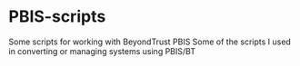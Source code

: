 # PBIS-scripts
Some scripts for working with BeyondTrust PBIS
Some of the scripts I used in converting or managing systems using PBIS/BT
